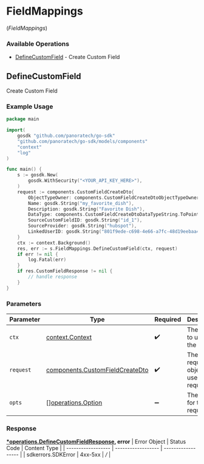 # FieldMappings
(*FieldMappings*)

### Available Operations

* [DefineCustomField](#definecustomfield) - Create Custom Field

## DefineCustomField

Create Custom Field

### Example Usage

```go
package main

import(
	gosdk "github.com/panoratech/go-sdk"
	"github.com/panoratech/go-sdk/models/components"
	"context"
	"log"
)

func main() {
    s := gosdk.New(
        gosdk.WithSecurity("<YOUR_API_KEY_HERE>"),
    )
    request := components.CustomFieldCreateDto{
        ObjectTypeOwner: components.CustomFieldCreateDtoObjectTypeOwnerCompany.ToPointer(),
        Name: gosdk.String("my_favorite_dish"),
        Description: gosdk.String("Favorite Dish"),
        DataType: components.CustomFieldCreateDtoDataTypeString.ToPointer(),
        SourceCustomFieldID: gosdk.String("id_1"),
        SourceProvider: gosdk.String("hubspot"),
        LinkedUserID: gosdk.String("801f9ede-c698-4e66-a7fc-48d19eebaa4f"),
    }
    ctx := context.Background()
    res, err := s.FieldMappings.DefineCustomField(ctx, request)
    if err != nil {
        log.Fatal(err)
    }
    if res.CustomFieldResponse != nil {
        // handle response
    }
}
```

### Parameters

| Parameter                                                                          | Type                                                                               | Required                                                                           | Description                                                                        |
| ---------------------------------------------------------------------------------- | ---------------------------------------------------------------------------------- | ---------------------------------------------------------------------------------- | ---------------------------------------------------------------------------------- |
| `ctx`                                                                              | [context.Context](https://pkg.go.dev/context#Context)                              | :heavy_check_mark:                                                                 | The context to use for the request.                                                |
| `request`                                                                          | [components.CustomFieldCreateDto](../../models/components/customfieldcreatedto.md) | :heavy_check_mark:                                                                 | The request object to use for the request.                                         |
| `opts`                                                                             | [][operations.Option](../../models/operations/option.md)                           | :heavy_minus_sign:                                                                 | The options for this request.                                                      |


### Response

**[*operations.DefineCustomFieldResponse](../../models/operations/definecustomfieldresponse.md), error**
| Error Object       | Status Code        | Content Type       |
| ------------------ | ------------------ | ------------------ |
| sdkerrors.SDKError | 4xx-5xx            | */*                |
